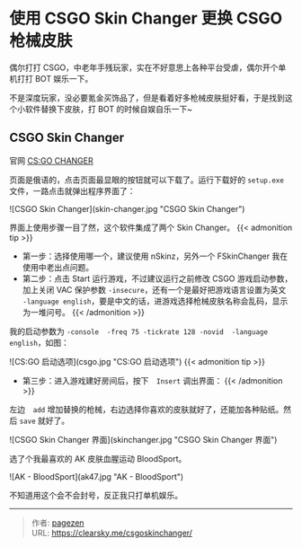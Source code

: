 # 使用 CSGO Skin Changer 更换 CSGO 枪械皮肤


偶尔打打 CSGO，中老年手残玩家，实在不好意思上各种平台受虐，偶尔开个单机打打 BOT 娱乐一下。

不是深度玩家，没必要氪金买饰品了，但是看着好多枪械皮肤挺好看，于是找到这个小软件替换下皮肤，打 BOT 的时候自娱自乐一下~

##  CSGO Skin Changer

官网 [CS:GO CHANGER](http://cs-changer.ru/#)

页面是俄语的，点击页面最显眼的按钮就可以下载了。运行下载好的 `setup.exe` 文件，一路点击就弹出程序界面了：

![CSGO Skin Changer](skin-changer.jpg &#34;CSGO Skin Changer&#34;)

界面上使用步骤一目了然，这个软件集成了两个 Skin Changer。
{{&lt; admonition tip &gt;}}
- 第一步：选择使用哪一个，建议使用 nSkinz，另外一个 FSkinChanger 我在使用中老出点问题。
- 第二步：点击 Start 运行游戏，不过建议运行之前修改 CSGO 游戏启动参数，加上关闭 VAC 保护参数 `-insecure`，还有一个是最好把游戏语言设置为英文　`-language english`，要是中文的话，进游戏选择枪械皮肤名称会乱码，显示为一堆问号。
{{&lt; /admonition &gt;}}

我的启动参数为 `-console  -freq 75 -tickrate 128 -novid  -language english`，如图：

![CS:GO 启动选项](csgo.jpg &#34;CS:GO 启动选项&#34;)
{{&lt; admonition tip &gt;}}
- 第三步：进入游戏建好房间后，按下　`Insert` 调出界面：
{{&lt; /admonition &gt;}}

左边　`add` 增加替换的枪械，右边选择你喜欢的皮肤就好了，还能加各种贴纸。然后 `save` 就好了。

![CSGO Skin Changer 界面](skinchanger.jpg &#34;CSGO Skin Changer 界面&#34;)

选了个我最喜欢的 AK 皮肤血腥运动 BloodSport。

![AK - BloodSport](ak47.jpg &#34;AK - BloodSport&#34;)

不知道用这个会不会封号，反正我只打单机娱乐。

---

> 作者: [pagezen](http://clearsky.me/)  
> URL: https://clearsky.me/csgoskinchanger/  

